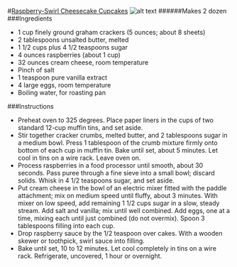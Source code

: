 #[Raspberry-Swirl Cheesecake Cupcakes](http://www.marthastewart.com/1154970/raspberry-swirl-cheesecake-cupcakes)
![alt text](http://www.marthastewart.com/sites/files/marthastewart.com/styles/wmax-520-highdpi/public/d41/raspberry-swirl-cheesecake-0504-mla100715/raspberry-swirl-cheesecake-0504-mla100715_vert.jpg?itok=d-h1P9Ut)
######Makes 2 dozen
###Ingredients
* 1 cup finely ground graham crackers (5 ounces; about 8 sheets)
* 2 tablespoons unsalted butter, melted
* 1 1/2 cups plus 4 1/2 teaspoons sugar
* 4 ounces raspberries (about 1 cup)
* 32 ounces cream cheese, room temperature
* Pinch of salt
* 1 teaspoon pure vanilla extract
* 4 large eggs, room temperature
* Boiling water, for roasting pan

###Instructions
* Preheat oven to 325 degrees. Place paper liners in the cups of two standard 12-cup muffin tins, and set aside.
* Stir together cracker crumbs, melted butter, and 2 tablespoons sugar in a medium bowl. Press 1 tablespoon of the crumb mixture firmly onto bottom of each cup in muffin tin. Bake until set, about 5 minutes. Let cool in tins on a wire rack. Leave oven on.
* Process raspberries in a food processor until smooth, about 30 seconds. Pass puree through a fine sieve into a small bowl; discard solids. Whisk in 4 1/2 teaspoons sugar, and set aside.
* Put cream cheese in the bowl of an electric mixer fitted with the paddle attachment; mix on medium speed until fluffy, about 3 minutes. With mixer on low speed, add remaining 1 1/2 cups sugar in a slow, steady stream. Add salt and vanilla; mix until well combined. Add eggs, one at a time, mixing each until just combined (do not overmix). Spoon 3 tablespoons filling into each cup.
* Drop raspberry sauce by the 1/2 teaspoon over cakes. With a wooden skewer or toothpick, swirl sauce into filling.
* Bake until set, 10 to 12 minutes. Let cool completely in tins on a wire rack. Refrigerate, uncovered, 1 hour or overnight.
